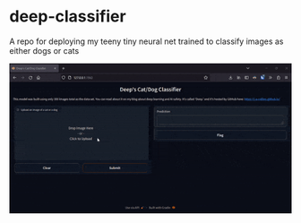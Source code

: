 # deep-classifier
A repo for deploying my teeny tiny neural net trained to classify images as either dogs or cats

![CatDog GIF](classifier.gif)
